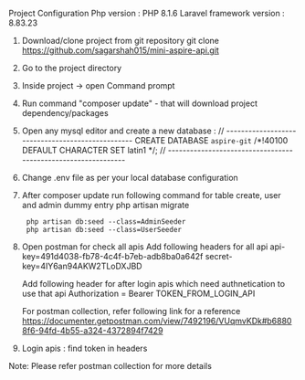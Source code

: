 Project Configuration
Php version : PHP 8.1.6
Laravel framework version : 8.83.23

1) Download/clone project from git repository
    git clone https://github.com/sagarshah015/mini-aspire-api.git
2) Go to the project directory
3) Inside project -> open Command prompt
4) Run command "composer update" - that will download project dependency/packages
5) Open any mysql editor and create a new database :
	// -------------------------------------------------
		CREATE DATABASE `aspire-git` /*!40100 DEFAULT CHARACTER SET latin1 */;
	// --------------------------------------------------------------
6) Change .env file as per your local database configuration
7) After composer update run following command for table create, user and admin dummy entry
        php artisan migrate    

        php artisan db:seed --class=AdminSeeder
        php artisan db:seed --class=UserSeeder

8) Open postman for check all apis
    Add following headers for all api
        api-key=491d4038-fb78-4c4f-b7eb-adb8ba0a642f
        secret-key=4IY6an94AKW2TLoDXJBD
    
    Add following header for after login apis which need authnetication to use that api
        Authorization = Bearer TOKEN_FROM_LOGIN_API

    For postman collection, refer following link for a reference
    https://documenter.getpostman.com/view/7492196/VUqmvKDk#b68808f6-94fd-4b55-a324-4372894f7429

9) Login apis : find token in headers

Note: Please refer postman collection for more details